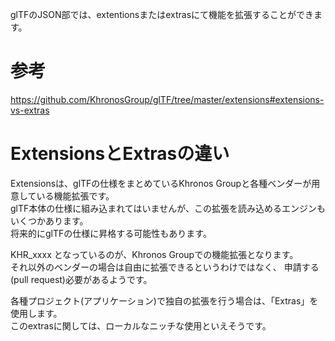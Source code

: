 glTFのJSON部では、extentionsまたはextrasにて機能を拡張することができます。

# 参考

https://github.com/KhronosGroup/glTF/tree/master/extensions#extensions-vs-extras

# ExtensionsとExtrasの違い

Extensionsは、glTFの仕様をまとめているKhronos Groupと各種ベンダーが用意している機能拡張です。    
glTF本体の仕様に組み込まれてはいませんが、この拡張を読み込めるエンジンもいくつかあります。    
将来的にglTFの仕様に昇格する可能性もあります。    

KHR_xxxx となっているのが、Khronos Groupでの機能拡張となります。    
それ以外のベンダーの場合は自由に拡張できるというわけではなく、
申請する(pull request)必要があるようです。    

各種プロジェクト(アプリケーション)で独自の拡張を行う場合は、「Extras」を使用します。    
このextrasに関しては、ローカルなニッチな使用といえそうです。
